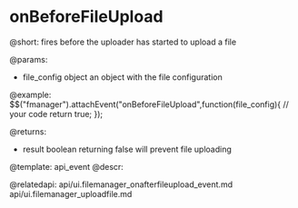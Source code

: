 onBeforeFileUpload
=============

@short:
	fires before the uploader has started to upload a file

@params:

- file_config		object			an object with the file configuration

@example:
$$("fmanager").attachEvent("onBeforeFileUpload",function(file_config){
    // your code
    return true;
});

@returns:

- result		boolean			returning false will prevent file uploading

@template:	api_event
@descr:


@relatedapi:
api/ui.filemanager_onafterfileupload_event.md
api/ui.filemanager_uploadfile.md
